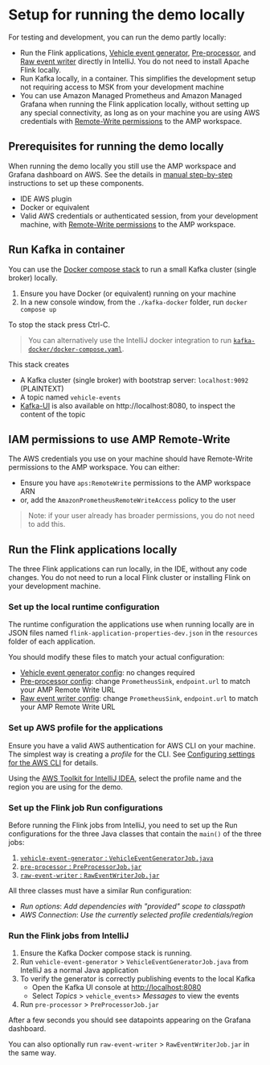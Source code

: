 # Setup for running the demo locally

For testing and development, you can run the demo partly locally:

* Run the Flink applications, [Vehicle event generator](./vehicle-event-generator), [Pre-processor](./pre-processor),
  and [Raw event writer](./raw-event-writer) directly in IntelliJ. You do not need to install Apache Flink locally.
* Run Kafka locally, in a container. This simplifies the development setup not requiring access to MSK from
  your development machine
* You can use Amazon Managed Prometheus and Amazon Managed Grafana when running the Flink application locally, without
  setting up any special connectivity, as long as on your machine you are using AWS credentials with
  [Remote-Write permissions](#iam-permissions-to-use-amp-remote-write) to the AMP workspace.

## Prerequisites for running the demo locally

When running the demo locally you still use the AMP workspace and Grafana dashboard on AWS.
See the details in [manual step-by-step](manual-step-by-step.md) instructions to set up these components.

* IDE AWS plugin
* Docker or equivalent
* Valid AWS credentials or authenticated session, from your development machine, with
  [Remote-Write permissions](#iam-permissions-to-use-amp-remote-write) to the AMP workspace.


## Run Kafka in container

You can use the [Docker compose stack](./kafka-docker) to run a small Kafka cluster (single broker) locally.

1. Ensure you have Docker (or equivalent) running on your machine
2. In a new console window, from the `./kafka-docker` folder, run `docker compose up`

To stop the stack press Ctrl-C.

> You can alternatively use the IntelliJ docker integration to run
> [`kafka-docker/docker-compose.yaml`](./kafka-docker/docker-compose.yaml).

This stack creates
* A Kafka cluster (single broker) with bootstrap server: `localhost:9092` (PLAINTEXT)
* A topic named `vehicle-events`
* [Kafka-UI](https://github.com/provectus/kafka-ui) is also available on http://localhost:8080, to inspect the content of the topic


## IAM permissions to use AMP Remote-Write

The AWS credentials you use on your machine should have Remote-Write permissions to the AMP workspace.
You can either:
* Ensure you have `aps:RemoteWrite` permissions to the AMP workspace ARN
* or, add the `AmazonPrometheusRemoteWriteAccess` policy to the user

> Note: if your user already has broader permissions, you do not need to add this.

## Run the Flink applications locally

The three Flink applications can run locally, in the IDE, without any code changes.
You do not need to run a local Flink cluster or installing Flink on your development machine.

### Set up the local runtime configuration

The runtime configuration the applications use when running locally are in JSON files named
`flink-application-properties-dev.json` in the `resources` folder of each application.

You should modify these files to match your actual configuration:
* [Vehicle event generator config](vehicle-event-generator/src/main/resources/flink-application-properties-dev.json):
  no changes required
* [Pre-processor config](pre-processor/src/main/resources/flink-application-properties-dev.json):
  change `PrometheusSink`, `endpoint.url` to match your AMP Remote Write URL
* [Raw event writer config](raw-event-writer/src/main/resources/flink-application-properties-dev.json):
  change `PrometheusSink`, `endpoint.url` to match your AMP Remote Write URL

### Set up AWS profile for the applications

Ensure you have a valid AWS authentication for AWS CLI on your machine. The simplest way is creating a *profile* for the CLI.
See [Configuring settings for the AWS CLI](https://docs.aws.amazon.com/cli/v1/userguide/cli-chap-configure.html) for details.

Using the [AWS Toolkit for IntelliJ IDEA](https://aws.amazon.com/intellij/), select the profile name and the region
you are using for the demo.

### Set up the Flink job Run configurations

Before running the Flink jobs from IntelliJ, you need to set up the Run configurations for the three Java classes that
contain the `main()` of the three jobs:
1. [`vehicle-event-generator` : `VehicleEventGeneratorJob.java`](../vehicle-event-generator/src/main/java/com/amazonaws/examples/flink/VehicleEventGeneratorJob.java)
2. [`pre-processor` : `PreProcessorJob.jar`](../pre-processor/src/main/java/com/amazonaws/examples/flink/PreProcessorJob.java)
3. [`raw-event-writer` : `RawEventWriterJob.jar`](../raw-event-writer/src/main/java/com/amazonaws/examples/flink/RawEventWriterJob.java)

All three classes must have a similar Run configuration:
* *Run options*: *Add dependencies with "provided" scope to classpath*
* *AWS Connection*: *Use the currently selected profile credentials/region*

### Run the Flink jobs from IntelliJ

1. Ensure the Kafka Docker compose stack is running.
2. Run `vehicle-event-generator` > `VehicleEventGeneratorJob.java` from IntelliJ as a normal Java application
3. To verify the generator is correctly publishing events to the local Kafka
   * Open the Kafka UI console at [http://localhost:8080](http://localhost:8080)
   * Select *Topics* > `vehicle_events`> *Messages* to view the events
4. Run `pre-processor` > `PreProcessorJob.jar`

After a few seconds you should see datapoints appearing on the Grafana dashboard.

You can also optionally run `raw-event-writer` > `RawEventWriterJob.jar` in the same way.

